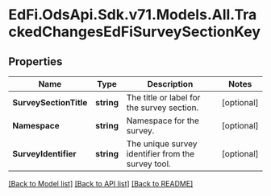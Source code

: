 # EdFi.OdsApi.Sdk.v71.Models.All.TrackedChangesEdFiSurveySectionKey

## Properties

Name | Type | Description | Notes
------------ | ------------- | ------------- | -------------
**SurveySectionTitle** | **string** | The title or label for the survey section. | [optional] 
**Namespace** | **string** | Namespace for the survey. | [optional] 
**SurveyIdentifier** | **string** | The unique survey identifier from the survey tool. | [optional] 

[[Back to Model list]](../../README.md#documentation-for-models) [[Back to API list]](../../README.md#documentation-for-api-endpoints) [[Back to README]](../../README.md)

